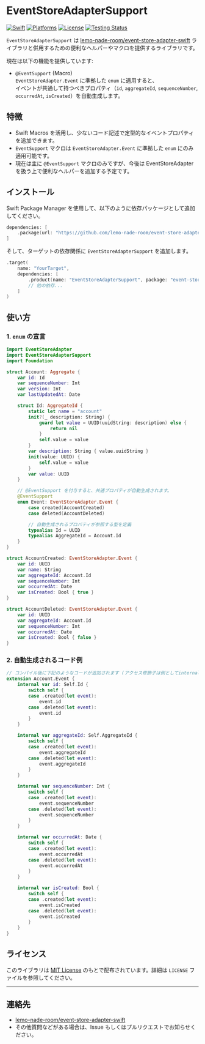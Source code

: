 # EventStoreAdapterSupport

[![Swift](https://img.shields.io/badge/Swift-6.0-orange.svg)](https://swift.org)
[![Platforms](https://img.shields.io/badge/Platforms-macOS%20v15-blue.svg)](#)
[![License](https://img.shields.io/badge/License-MIT-blue.svg)](LICENSE)
<a href="https://github.com/lemo-nade-room/event-store-adapter-swift/actions/workflows/ci.yaml">
<img src="https://github.com/lemo-nade-room/event-store-adapter-swift-support/actions/workflows/ci.yaml/badge.svg" alt="Testing Status">
</a>

`EventStoreAdapterSupport` は [lemo-nade-room/event-store-adapter-swift](https://github.com/lemo-nade-room/event-store-adapter-swift) ライブラリと併用するための便利なヘルパーやマクロを提供するライブラリです。

現在は以下の機能を提供しています:

- `@EventSupport` (Macro)  
  `EventStoreAdapter.Event` に準拠した `enum` に適用すると、  
  イベントが共通して持つべきプロパティ（`id`, `aggregateId`, `sequenceNumber`, `occurredAt`, `isCreated`）を自動生成します。

## 特徴

- Swift Macros を活用し、少ないコード記述で定型的なイベントプロパティを追加できます。
- `EventSupport` マクロは `EventStoreAdapter.Event` に準拠した `enum` にのみ適用可能です。
- 現在は主に `@EventSupport` マクロのみですが、今後は EventStoreAdapter を扱う上で便利なヘルパーを追加する予定です。

## インストール

Swift Package Manager を使用して、以下のように依存パッケージとして追加してください。

```swift
dependencies: [
    .package(url: "https://github.com/lemo-nade-room/event-store-adapter-swift-support.git", branch: "main")
]
```

そして、ターゲットの依存関係に `EventStoreAdapterSupport` を追加します。

```swift
.target(
    name: "YourTarget",
    dependencies: [
        .product(name: "EventStoreAdapterSupport", package: "event-store-adapter-swift-support"),
        // 他の依存...
    ]
)
```

## 使い方

### 1. `enum` の宣言

```swift
import EventStoreAdapter
import EventStoreAdapterSupport
import Foundation

struct Account: Aggregate {
    var id: Id
    var sequenceNumber: Int
    var version: Int
    var lastUpdatedAt: Date

    struct Id: AggregateId {
        static let name = "account"
        init?(_ description: String) {
            guard let value = UUID(uuidString: description) else {
                return nil
            }
            self.value = value
        }
        var description: String { value.uuidString }
        init(value: UUID) {
            self.value = value
        }
        var value: UUID
    }

    // @EventSupport を付与すると、共通プロパティが自動生成されます。
    @EventSupport
    enum Event: EventStoreAdapter.Event {
        case created(AccountCreated)
        case deleted(AccountDeleted)

        // 自動生成されるプロパティが参照する型を定義
        typealias Id = UUID
        typealias AggregateId = Account.Id
    }
}

struct AccountCreated: EventStoreAdapter.Event {
    var id: UUID
    var name: String
    var aggregateId: Account.Id
    var sequenceNumber: Int
    var occurredAt: Date
    var isCreated: Bool { true }
}

struct AccountDeleted: EventStoreAdapter.Event {
    var id: UUID
    var aggregateId: Account.Id
    var sequenceNumber: Int
    var occurredAt: Date
    var isCreated: Bool { false }
}
```

### 2. 自動生成されるコード例

```swift
// コンパイル後に下記のようなコードが追加されます (アクセス修飾子は例としてinternal)。
extension Account.Event {
    internal var id: Self.Id {
        switch self {
        case .created(let event):
            event.id
        case .deleted(let event):
            event.id
        }
    }

    internal var aggregateId: Self.AggregateId {
        switch self {
        case .created(let event):
            event.aggregateId
        case .deleted(let event):
            event.aggregateId
        }
    }

    internal var sequenceNumber: Int {
        switch self {
        case .created(let event):
            event.sequenceNumber
        case .deleted(let event):
            event.sequenceNumber
        }
    }

    internal var occurredAt: Date {
        switch self {
        case .created(let event):
            event.occurredAt
        case .deleted(let event):
            event.occurredAt
        }
    }

    internal var isCreated: Bool {
        switch self {
        case .created(let event):
            event.isCreated
        case .deleted(let event):
            event.isCreated
        }
    }
}
```

## ライセンス

このライブラリは [MIT License](./LICENSE) のもとで配布されています。詳細は `LICENSE` ファイルを参照してください。

---

## 連絡先

- [lemo-nade-room/event-store-adapter-swift](https://github.com/lemo-nade-room/event-store-adapter-swift)
- その他質問などがある場合は、Issue もしくはプルリクエストでお知らせください。
